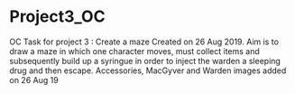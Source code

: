 # Project3_OC
OC Task for project 3 : Create a maze 
Created on 26 Aug 2019.
Aim is to draw a maze in which one character moves, must collect items and subsequently build up a syringue in order to inject the warden a sleeping drug and then escape.
Accessories, MacGyver and Warden images added on 26 Aug 19
